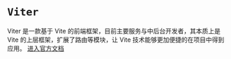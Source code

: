 # `Viter`

Viter 是一款基于 Vite 的前端框架，目前主要服务与中后台开发者，其本质上是 Vite 的上层框架，扩展了路由等模块，让 Vite 技术能够更加便捷的在项目中得到应用。
[进入官方文档](https://viterjs.github.io/)
